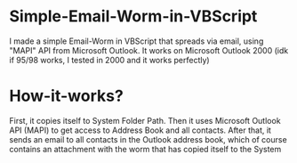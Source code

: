 # Simple-Email-Worm-in-VBScript
I made a simple Email-Worm in VBScript that spreads via email, using "MAPI" API from Microsoft Outlook. It works on Microsoft Outlook 2000 (idk if 95/98 works, I tested in 2000 and it works perfectly)
# How-it-works?
First, it copies itself to System Folder Path. Then it uses Microsoft Outlook API (MAPI) to get access to Address Book and all contacts.
After that, it sends an email to all contacts in the Outlook address book, which of course contains an attachment with the worm that has copied itself to the System
